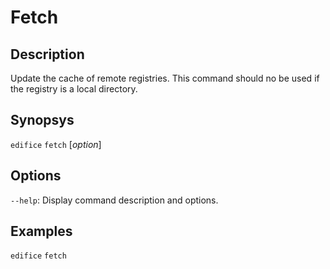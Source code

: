 # Fetch

## Description

Update the cache of remote registries. This command should no be used if the registry is a local directory.

## Synopsys

`edifice` `fetch` [*option*]

## Options

`--help`: Display command description and options.

## Examples

`edifice` `fetch`